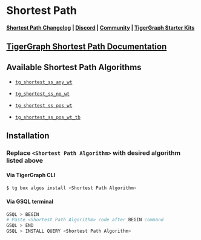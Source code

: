 
# Shortest Path

#### [Shortest Path Changelog](https://github.com/tigergraph/gsql-graph-algorithms/blob/master/algorithms/Path/shortest_path/CHANGELOG.md) | [Discord](https://discord.gg/vFbmPyvJJN) | [Community](https://community.tigergraph.com) | [TigerGraph Starter Kits](https://github.com/zrougamed/TigerGraph-Starter-Kits-Parser)

## [TigerGraph Shortest Path Documentation](https://docs.tigergraph.com/graph-ml/current/pathfinding-algorithms/all-pairs-shortest-path)

## Available Shortest Path Algorithms 

* [`tg_shortest_ss_any_wt`](https://github.com/tigergraph/gsql-graph-algorithms/blob/github_link_fix/algorithms/Path/shortest_path/tg_shortest_ss_any_wt.gsql)

* [`tg_shortest_ss_no_wt`](https://github.com/tigergraph/gsql-graph-algorithms/blob/github_link_fix/algorithms/Path/shortest_path/tg_shortest_ss_no_wt.gsql)

* [`tg_shortest_ss_pos_wt`](https://github.com/tigergraph/gsql-graph-algorithms/blob/github_link_fix/algorithms/Path/shortest_path/tg_shortest_ss_pos_wt.gsql)

* [`tg_shortest_ss_pos_wt_tb`](https://github.com/tigergraph/gsql-graph-algorithms/blob/github_link_fix/algorithms/Path/shortest_path/tg_shortest_ss_pos_wt_tb.gsql)

## Installation 

### Replace `<Shortest Path Algorithm>` with desired algorithm listed above 

#### Via TigerGraph CLI

```bash
$ tg box algos install <Shortest Path Algorithm>
```

#### Via GSQL terminal

```bash
GSQL > BEGIN
# Paste <Shortest Path Algorithm> code after BEGIN command
GSQL > END 
GSQL > INSTALL QUERY <Shortest Path Algorithm>
```
